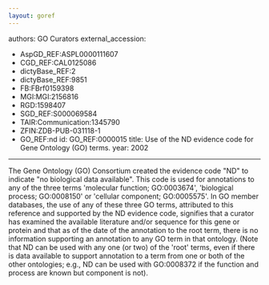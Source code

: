 ```yaml
---
layout: goref
--- 
```

authors: GO Curators
external_accession: 
  - AspGD_REF:ASPL0000111607
  - CGD_REF:CAL0125086
  - dictyBase_REF:2
  - dictyBase_REF:9851
  - FB:FBrf0159398
  - MGI:MGI:2156816
  - RGD:1598407
  - SGD_REF:S000069584
  - TAIR:Communication:1345790
  - ZFIN:ZDB-PUB-031118-1
  - GO_REF:nd
id: GO_REF:0000015
title: Use of the ND evidence code for Gene Ontology (GO) terms.
year: 2002
---

The Gene Ontology (GO) Consortium created the evidence code "ND" to indicate "no biological data available". This code is used for annotations to any of the three terms 'molecular function; GO:0003674', 'biological process; GO:0008150' or 'cellular component; GO:0005575'. In GO member databases, the use of any of these three GO terms, attributed to this reference and supported by the ND evidence code, signifies that a curator has examined the available literature and/or sequence for this gene or protein and that as of the date of the annotation to the root term, there is no information supporting an annotation to any GO term in that ontology. (Note that ND can be used with any one (or two) of the 'root' terms, even if there is data available to support annotation to a term from one or both of the other ontologies; e.g., ND can be used with GO:0008372 if the function and process are known but component is not).
